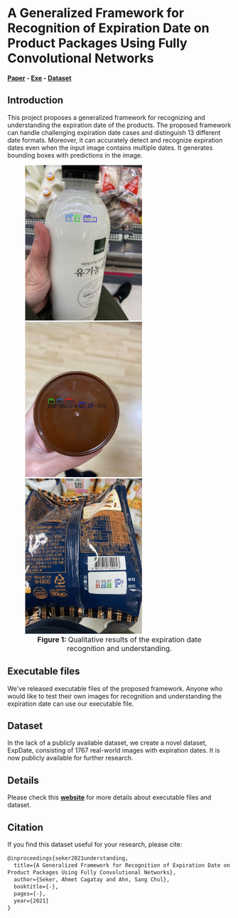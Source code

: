 
# A Generalized Framework for Recognition of Expiration Date on Product Packages Using Fully Convolutional Networks

**[Paper](https://drive.google.com/file/d/1wTaXGbmXy-fAuInhfUk04ZQ-rZZGfKSV/view?usp=sharing)
\-
[Exe](https://drive.google.com/drive/folders/1ch6pOgzInlGOOo3OHyMNJ-OUiHLSF623?usp=sharing)
\- [Dataset](https://drive.google.com/file/d/1Thq5xMPey9xcV-hg9QnPVbfqFYVCo-ix/view?usp=sharing)**


## Introduction
This project proposes a generalized framework for recognizing and
understanding the expiration date of the products. The proposed
framework can handle challenging expiration date cases and distinguish
13 different date formats. Moreover, it can accurately detect and
recognize expiration dates even when the input image contains multiple
dates. It generates bounding boxes with predictions in the image.

<figure>
    <div>
        <img src="figures/figure_1.a.gif" height="350"/> <img src="figures/figure_1.b.gif" height="350"/> <img src="figures/figure_1.c.gif" height="350"/>
    </div>
    <figcaption style="text-align: center; font-size: 16px;"><strong>Figure 1: </strong> Qualitative results of the expiration date recognition and understanding.</figcaption>
</figure>


## Executable files
We've released executable files of the proposed framework. Anyone
who would like to test their own images for recognition and
understanding the expiration date can use our executable file. 


## Dataset
In the lack of a publicly available dataset, we create a novel dataset,
ExpDate, consisting of 1767 real-world images with expiration dates. It
is now publicly available for further research.  


## Details
Please check this **[website](https://acseker.github.io/ExpDate/)** for
more details about executable files and dataset.


## Citation
If you find this dataset useful for your research, please cite:

    @inproceedings{seker2021understanding,
      title={A Generalized Framework for Recognition of Expiration Date on Product Packages Using Fully Convolutional Networks},
      author={Seker, Ahmet Cagatay and Ahn, Sang Chul},
      booktitle={-},
      pages={-},
      year={2021}
    }




